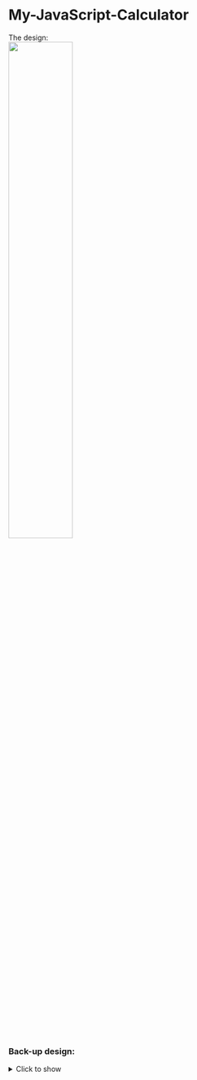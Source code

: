 # My-JavaScript-Calculator

The design: 
<br />
<img src="https://blog-123-bucket.s3.amazonaws.com/wp-content/uploads/2019/07/13172940/honeycomb_inspired_calculator_02.jpg" height="50%" width="50%">
<br />
### Back-up design:
<details>
<summary>Click to show</summary>
<img src="https://noveltystreet.com/wp-content/uploads/2014/12/Mustard-Retro-Calculator-Mouse-Pad-Cool-Gift-to-Buy.jpg" height="50%" width="50%">
</details>
